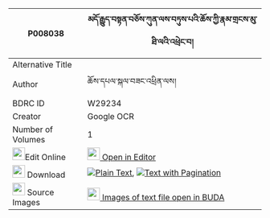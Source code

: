 |P008038|མདོ་རྒྱུད་བསྟན་བཅོས་ཀུན་ལས་བཏུས་པའི་ཆོས་ཀྱི་རྣམ་གྲངས་མུ་ཐི་ལའི་འཕྲེང་བ། 
| --- | --- 
|Alternative Title |
|Author| ཆོས་དཔལ་སྐལ་བཟང་འཕྲིན་ལས།
|BDRC ID | W29234
|Creator | Google OCR
|Number of Volumes| 1
|<img width="25" src="https://img.icons8.com/color/25/000000/edit-property.png">Edit Online| [<img width="25" src="https://avatars.githubusercontent.com/u/45091458?s=200&v=4"> Open in Editor](http://editor.openpecha.org/P008038)
|<img width="25" src="https://img.icons8.com/fluent/48/000000/download-2.png"/>  Download | [![](https://img.icons8.com/color/20/000000/txt.png)Plain Text](https://github.com/Openpecha/P008038/releases/download/v1/do_gyu_tencho_kun_la_sa_tupa_i_plain_P008038.zip), [![](https://img.icons8.com/color/20/000000/txt.png)Text with Pagination](https://github.com/Openpecha/P008038/releases/download/v1/do_gyu_tencho_kun_la_sa_tupa_i_pages_P008038.zip)
|<img width="25" src="https://img.icons8.com/plasticine/100/000000/pictures-folder.png"/>  Source Images | [<img width="25" src="https://library.bdrc.io/icons/BUDA-small.svg"> Images of text file open in BUDA](https://library.bdrc.io/show/bdr:W29234)